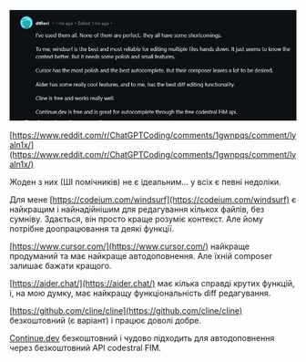 <!--
date: 2025-02-02T23:23:04.519Z
photo: ![Photo](2024-12-29-11-51-23.jpg)


-->

![Photo](2024-12-29-11-51-23.jpg)

 [https://www.reddit.com/r/ChatGPTCoding/comments/1gwnpqs/comment/lyaln1x/](https://www.reddit.com/r/ChatGPTCoding/comments/1gwnpqs/comment/lyaln1x/)

Жоден з них (ШІ помічників) не є ідеальним... у всіх є певні недоліки.

Для мене  [https://codeium.com/windsurf](https://codeium.com/windsurf) є найкращим і найнадійнішим для редагування кількох файлів, без сумніву. Здається, він просто краще розуміє контекст. Але йому потрібне доопрацювання та деякі функції.

 [https://www.cursor.com/](https://www.cursor.com/) найкраще продуманий та має найкраще автодоповнення. Але їхній composer залишає бажати кращого.

 [https://aider.chat/](https://aider.chat/) має кілька справді крутих функцій, і, на мою думку, має найкращу функціональність diff редагування.

 [https://github.com/cline/cline](https://github.com/cline/cline) безкоштовний (є варіант) і працює доволі добре.

 [Continue.dev](Continue.dev) безкоштовний і чудово підходить для автодоповнення через безкоштовний API codestral FIM.